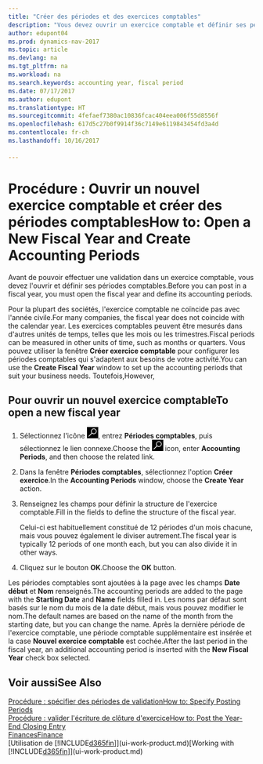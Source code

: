 ```yaml
---
title: "Créer des périodes et des exercices comptables"
description: "Vous devez ouvrir un exercice comptable et définir ses périodes comptables avant de pouvoir y effectuer une validation."
author: edupont04
ms.prod: dynamics-nav-2017
ms.topic: article
ms.devlang: na
ms.tgt_pltfrm: na
ms.workload: na
ms.search.keywords: accounting year, fiscal period
ms.date: 07/17/2017
ms.author: edupont
ms.translationtype: HT
ms.sourcegitcommit: 4fefaef7380ac10836fcac404eea006f55d8556f
ms.openlocfilehash: 617d5c27b0f9914f36c7149e6119843454fd3a4d
ms.contentlocale: fr-ch
ms.lasthandoff: 10/16/2017

---
```

# <a name="how-to-open-a-new-fiscal-year-and-create-accounting-periods"></a><span data-ttu-id="9daf6-103">Procédure : Ouvrir un nouvel exercice comptable et créer des périodes comptables</span><span class="sxs-lookup"><span data-stu-id="9daf6-103">How to: Open a New Fiscal Year and Create Accounting Periods</span></span>
<span data-ttu-id="9daf6-104">Avant de pouvoir effectuer une validation dans un exercice comptable, vous devez l'ouvrir et définir ses périodes comptables.</span><span class="sxs-lookup"><span data-stu-id="9daf6-104">Before you can post in a fiscal year, you must open the fiscal year and define its accounting periods.</span></span>  

<span data-ttu-id="9daf6-105">Pour la plupart des sociétés, l'exercice comptable ne coïncide pas avec l'année civile.</span><span class="sxs-lookup"><span data-stu-id="9daf6-105">For many companies, the fiscal year does not coincide with the calendar year.</span></span> <span data-ttu-id="9daf6-106">Les exercices comptables peuvent être mesurés dans d'autres unités de temps, telles que les mois ou les trimestres.</span><span class="sxs-lookup"><span data-stu-id="9daf6-106">Fiscal periods can be measured in other units of time, such as months or quarters.</span></span> <span data-ttu-id="9daf6-107">Vous pouvez utiliser la fenêtre **Créer exercice comptable** pour configurer les périodes comptables qui s'adaptent aux besoins de votre activité.</span><span class="sxs-lookup"><span data-stu-id="9daf6-107">You can use the **Create Fiscal Year** window to set up the accounting periods that suit your business needs.</span></span> <span data-ttu-id="9daf6-108">Toutefois,</span><span class="sxs-lookup"><span data-stu-id="9daf6-108">However,</span></span>   

## <a name="to-open-a-new-fiscal-year"></a><span data-ttu-id="9daf6-109">Pour ouvrir un nouvel exercice comptable</span><span class="sxs-lookup"><span data-stu-id="9daf6-109">To open a new fiscal year</span></span>
1. <span data-ttu-id="9daf6-110">Sélectionnez l'icône ![Page ou état pour la recherche](media/ui-search/search_small.png "Page ou état pour la recherche"), entrez **Périodes comptables**, puis sélectionnez le lien connexe.</span><span class="sxs-lookup"><span data-stu-id="9daf6-110">Choose the ![Search for Page or Report](media/ui-search/search_small.png "Search for Page or Report icon") icon, enter **Accounting Periods**, and then choose the related link.</span></span>
2. <span data-ttu-id="9daf6-111">Dans la fenêtre **Périodes comptables**, sélectionnez l'option **Créer exercice**.</span><span class="sxs-lookup"><span data-stu-id="9daf6-111">In the **Accounting Periods** window, choose the **Create Year** action.</span></span>
3. <span data-ttu-id="9daf6-112">Renseignez les champs pour définir la structure de l'exercice comptable.</span><span class="sxs-lookup"><span data-stu-id="9daf6-112">Fill in the fields to define the structure of the fiscal year.</span></span>

    <span data-ttu-id="9daf6-113">Celui-ci est habituellement constitué de 12 périodes d'un mois chacune, mais vous pouvez également le diviser autrement.</span><span class="sxs-lookup"><span data-stu-id="9daf6-113">The fiscal year is typically 12 periods of one month each, but you can also divide it in other ways.</span></span>
4. <span data-ttu-id="9daf6-114">Cliquez sur le bouton **OK**.</span><span class="sxs-lookup"><span data-stu-id="9daf6-114">Choose the **OK** button.</span></span>

<span data-ttu-id="9daf6-115">Les périodes comptables sont ajoutées à la page avec les champs **Date début** et **Nom** renseignés.</span><span class="sxs-lookup"><span data-stu-id="9daf6-115">The accounting periods are added to the page with the **Starting Date** and **Name** fields filled in.</span></span> <span data-ttu-id="9daf6-116">Les noms par défaut sont basés sur le nom du mois de la date début, mais vous pouvez modifier le nom.</span><span class="sxs-lookup"><span data-stu-id="9daf6-116">The default names are based on the name of the month from the starting date, but you can change the name.</span></span> <span data-ttu-id="9daf6-117">Après la dernière période de l'exercice comptable, une période comptable supplémentaire est insérée et la case **Nouvel exercice comptable** est cochée.</span><span class="sxs-lookup"><span data-stu-id="9daf6-117">After the last period in the fiscal year, an additional accounting period is inserted with the **New Fiscal Year** check box selected.</span></span>  


## <a name="see-also"></a><span data-ttu-id="9daf6-118">Voir aussi</span><span class="sxs-lookup"><span data-stu-id="9daf6-118">See Also</span></span>
[<span data-ttu-id="9daf6-119">Procédure : spécifier des périodes de validation</span><span class="sxs-lookup"><span data-stu-id="9daf6-119">How to: Specify Posting Periods</span></span>](finance-how-specify-posting-periods.md)  
[<span data-ttu-id="9daf6-120">Procédure : valider l'écriture de clôture d'exercice</span><span class="sxs-lookup"><span data-stu-id="9daf6-120">How to: Post the Year-End Closing Entry</span></span>](year-how-post-year-end-close-entry.md)  
[<span data-ttu-id="9daf6-121">Finances</span><span class="sxs-lookup"><span data-stu-id="9daf6-121">Finance</span></span>](finance.md)  
<span data-ttu-id="9daf6-122">[Utilisation de [!INCLUDE[d365fin](includes/d365fin_md.md)]](ui-work-product.md)</span><span class="sxs-lookup"><span data-stu-id="9daf6-122">[Working with [!INCLUDE[d365fin](includes/d365fin_md.md)]](ui-work-product.md)</span></span>

